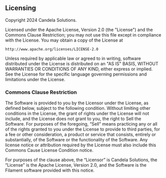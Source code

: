 ## Licensing

Copyright 2024 Candela Solutions.

Licensed under the Apache License, Version 2.0 (the "License") and the Commons
Clause Restriction; you may not use this file except in compliance with the
License. You may obtain a copy of the License at

    http://www.apache.org/licenses/LICENSE-2.0

Unless required by applicable law or agreed to in writing, software distributed
under the License is distributed on an "AS IS" BASIS, WITHOUT WARRANTIES OR
CONDITIONS OF ANY KIND, either express or implied. See the License for the
specific language governing permissions and limitations under the License.

### Commons Clause Restriction

The Software is provided to you by the Licensor under the License, as defined
below, subject to the following condition. Without limiting other conditions in
the License, the grant of rights under the License will not include, and the
License does not grant to you, the right to Sell the Software. For purposes of
the foregoing, “Sell” means practicing any or all of the rights granted to you
under the License to provide to third parties, for a fee or other consideration,
a product or service that consists, entirely or substantially, of the Software
or the functionality of the Software. Any license notice or attribution required
by the License must also include this Commons Cause License Condition notice.

For purposes of the clause above, the “Licensor” is Candela Solutions, the
“License” is the Apache License, Version 2.0, and the Software is the Filament
software provided with this notice.

